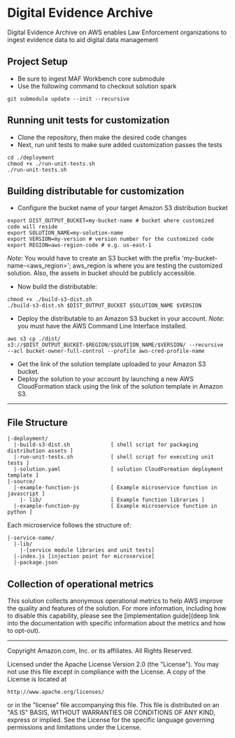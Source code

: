 # Digital Evidence Archive

Digital Evidence Archive on AWS enables Law Enforcement organizations to ingest evidence data to aid digital data management

## Project Setup

- Be sure to ingest MAF Workbench core submodule
- Use the following command to checkout solution spark

```
git submodule update --init --recursive
```

## Running unit tests for customization

- Clone the repository, then make the desired code changes
- Next, run unit tests to make sure added customization passes the tests

```
cd ./deployment
chmod +x ./run-unit-tests.sh
./run-unit-tests.sh
```

## Building distributable for customization

- Configure the bucket name of your target Amazon S3 distribution bucket

```
export DIST_OUTPUT_BUCKET=my-bucket-name # bucket where customized code will reside
export SOLUTION_NAME=my-solution-name
export VERSION=my-version # version number for the customized code
export REGION=aws-region-code # e.g. us-east-1
```

_Note:_ You would have to create an S3 bucket with the prefix 'my-bucket-name-<aws_region>'; aws_region is where you are testing the customized solution. Also, the assets in bucket should be publicly accessible.

- Now build the distributable:

```
chmod +x ./build-s3-dist.sh
./build-s3-dist.sh $DIST_OUTPUT_BUCKET $SOLUTION_NAME $VERSION
```

- Deploy the distributable to an Amazon S3 bucket in your account. _Note:_ you must have the AWS Command Line Interface installed.

```
aws s3 cp ./dist/ s3://$DIST_OUTPUT_BUCKET-$REGION/$SOLUTION_NAME/$VERSION/ --recursive --acl bucket-owner-full-control --profile aws-cred-profile-name
```

- Get the link of the solution template uploaded to your Amazon S3 bucket.
- Deploy the solution to your account by launching a new AWS CloudFormation stack using the link of the solution template in Amazon S3.

---

## File Structure

```
|-deployment/
  |-build-s3-dist.sh             [ shell script for packaging distribution assets ]
  |-run-unit-tests.sh            [ shell script for executing unit tests ]
  |-solution.yaml                [ solution CloudFormation deployment template ]
|-source/
  |-example-function-js          [ Example microservice function in javascript ]
    |- lib/                      [ Example function libraries ]
  |-example-function-py          [ Example microservice function in python ]

```

Each microservice follows the structure of:

```
|-service-name/
  |-lib/
    |-[service module libraries and unit tests]
  |-index.js [injection point for microservice]
  |-package.json
```

## Collection of operational metrics

This solution collects anonymous operational metrics to help AWS improve the quality and features of the solution. For more information, including how to disable this capability, please see the [implementation guide](deep link into the documentation with specific information about the metrics and how to opt-out).

---

Copyright Amazon.com, Inc. or its affiliates. All Rights Reserved.

Licensed under the Apache License Version 2.0 (the "License"). You may not use this file except in compliance with the License. A copy of the License is located at

    http://www.apache.org/licenses/

or in the "license" file accompanying this file. This file is distributed on an "AS IS" BASIS, WITHOUT WARRANTIES OR CONDITIONS OF ANY KIND, express or implied. See the License for the specific language governing permissions and limitations under the License.
